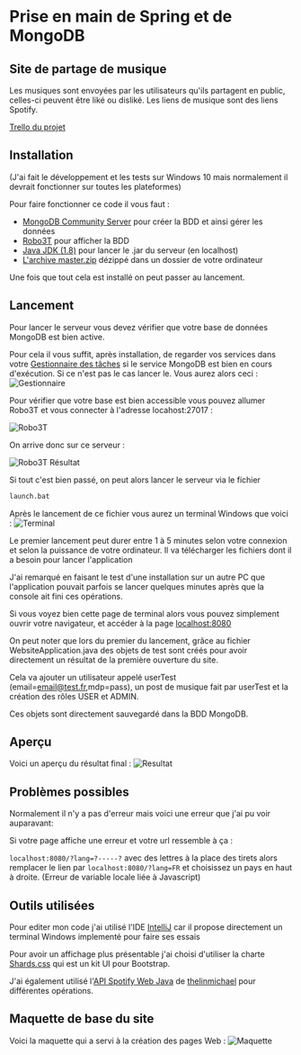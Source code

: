 # Prise en main de Spring et de MongoDB

## Site de partage de musique

Les musiques sont envoyées par les utilisateurs qu'ils partagent en public, celles-ci peuvent être liké ou disliké.
Les liens de musique sont des liens Spotify.

[Trello du projet](https://trello.com/b/hE5KhqFs/projet-web)

## Installation
(J'ai fait le développement et les tests sur Windows 10 mais normalement il devrait fonctionner sur toutes les plateformes)

Pour faire fonctionner ce code il vous faut :

* [MongoDB Community Server](https://www.mongodb.com/download-center/community) pour créer la BDD et ainsi gérer les données
* [Robo3T](https://robomongo.org/download) pour afficher la BDD
* [Java JDK (1.8)](https://www.oracle.com/java/technologies/javase-jdk8-downloads.html) pour lancer le .jar du serveur (en localhost)
* [L'archive master.zip](https://github.com/RedFive59/Site-Web/archive/master.zip) dézippé dans un dossier de votre ordinateur

Une fois que tout cela est installé on peut passer au lancement.

## Lancement
Pour lancer le serveur vous devez vérifier que votre base de données MongoDB est bien active.

Pour cela il vous suffit, après installation, de regarder vos services dans votre [Gestionnaire des tâches](https://lecrabeinfo.net/ouvrir-gestionnaire-des-taches-de-windows.html) si le service MongoDB est bien en cours d'exécution. Si ce n'est pas le cas lancer le.
Vous aurez alors ceci :
![Gestionnaire](https://i.imgur.com/bPJw56D.png "Gestionnaire des tâches")

Pour vérifier que votre base est bien accessible vous pouvez allumer Robo3T et vous connecter à l'adresse locahost:27017 :

![Robo3T](https://i.imgur.com/KkZU3Qg.png "Robo3T")

On arrive donc sur ce serveur :

![Robo3T Résultat](https://i.imgur.com/Yrxn4SR.png "Robo3T Résultat")

Si tout c'est bien passé, on peut alors lancer le serveur via le fichier 
```bash
launch.bat
```
Après le lancement de ce fichier vous aurez un terminal Windows que voici :
![Terminal](https://i.imgur.com/lofP7HG.png "Windows Terminal")

Le premier lancement peut durer entre 1 à 5 minutes selon votre connexion et selon la puissance de votre ordinateur. Il va télécharger les fichiers dont il a besoin pour lancer l'application

J'ai remarqué en faisant le test d'une installation sur un autre PC que l'application pouvait parfois se lancer quelques minutes après que la console ait fini ces opérations.

Si vous voyez bien cette page de terminal alors vous pouvez simplement ouvrir votre navigateur, et accéder à la page [localhost:8080](localhost:8080) 


On peut noter que lors du premier du lancement, grâce au fichier WebsiteApplication.java des objets de test sont créés pour avoir directement un résultat de la première ouverture du site.

Cela va ajouter un utilisateur appelé userTest (email=email@test.fr,mdp=pass), un post de musique fait par userTest et la création des rôles USER et ADMIN.

Ces objets sont directement sauvegardé dans la BDD MongoDB.

## Aperçu
Voici un aperçu du résultat final :
![Resultat](https://i.imgur.com/XApzMnh.png "Affichage du site")

## Problèmes possibles
Normalement il n'y a pas d'erreur mais voici une erreur que j'ai pu voir auparavant:

Si votre page affiche une erreur et votre url ressemble à ça : 

```localhost:8080/?lang=?-----?``` avec des lettres à la place des tirets alors remplacer le lien par ```localhost:8080/?lang=FR``` et choisissez un pays en haut à droite. (Erreur de variable locale liée à Javascript)

## Outils utilisées
Pour editer mon code j'ai utilisé l'IDE [IntelliJ](https://www.jetbrains.com/fr-fr/idea/download/#section=windows) car il propose directement un terminal Windows implementé pour faire ses essais 

Pour avoir un affichage plus présentable j'ai choisi d'utiliser la charte [Shards.css](https://designrevision.com/downloads/shards/) qui est un kit UI pour Bootstrap.

J'ai également utilisé l'[API Spotify Web Java](https://github.com/thelinmichael/spotify-web-api-java) de [thelinmichael](https://github.com/thelinmichael) pour différentes opérations.

## Maquette de base du site
Voici la maquette qui a servi à la création des pages Web :
![Maquette](https://i.imgur.com/agWNRVd.png "Maquette du site")
